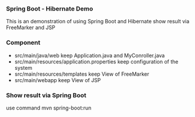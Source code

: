 ### Spring Boot - Hibernate Demo
This is an demonstration of using Spring Boot and Hibernate show result via FreeMarker and JSP

### Component
- src/main/java/web keep Application.java and MyConroller.java
- src/main/resources/application.properties keep configuration of the system
- src/main/resources/templates keep View of FreeMarker
- src/main/webapp keep View of JSP

### Show result via  Spring Boot
use command mvn spring-boot:run
